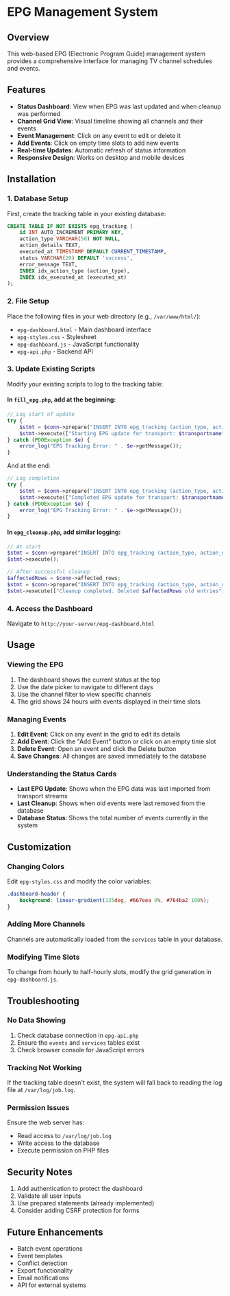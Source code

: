 # EPG Management System

## Overview
This web-based EPG (Electronic Program Guide) management system provides a comprehensive interface for managing TV channel schedules and events.

## Features
- **Status Dashboard**: View when EPG was last updated and when cleanup was performed
- **Channel Grid View**: Visual timeline showing all channels and their events
- **Event Management**: Click on any event to edit or delete it
- **Add Events**: Click on empty time slots to add new events
- **Real-time Updates**: Automatic refresh of status information
- **Responsive Design**: Works on desktop and mobile devices

## Installation

### 1. Database Setup
First, create the tracking table in your existing database:

```sql
CREATE TABLE IF NOT EXISTS epg_tracking (
    id INT AUTO_INCREMENT PRIMARY KEY,
    action_type VARCHAR(50) NOT NULL,
    action_details TEXT,
    executed_at TIMESTAMP DEFAULT CURRENT_TIMESTAMP,
    status VARCHAR(20) DEFAULT 'success',
    error_message TEXT,
    INDEX idx_action_type (action_type),
    INDEX idx_executed_at (executed_at)
);
```

### 2. File Setup
Place the following files in your web directory (e.g., `/var/www/html/`):
- `epg-dashboard.html` - Main dashboard interface
- `epg-styles.css` - Stylesheet
- `epg-dashboard.js` - JavaScript functionality
- `epg-api.php` - Backend API

### 3. Update Existing Scripts
Modify your existing scripts to log to the tracking table:

#### In `fill_epg.php`, add at the beginning:
```php
// Log start of update
try {
    $stmt = $conn->prepare("INSERT INTO epg_tracking (action_type, action_details) VALUES ('epg_update', ?)");
    $stmt->execute(["Starting EPG update for transport: $transportname"]);
} catch (PDOException $e) {
    error_log("EPG Tracking Error: " . $e->getMessage());
}
```

And at the end:
```php
// Log completion
try {
    $stmt = $conn->prepare("INSERT INTO epg_tracking (action_type, action_details) VALUES ('epg_update', ?)");
    $stmt->execute(["Completed EPG update for transport: $transportname. Added $t events, skipped $s events"]);
} catch (PDOException $e) {
    error_log("EPG Tracking Error: " . $e->getMessage());
}
```

#### In `epg_cleanup.php`, add similar logging:
```php
// At start
$stmt = $conn->prepare("INSERT INTO epg_tracking (action_type, action_details) VALUES ('cleanup', 'Starting EPG cleanup')");
$stmt->execute();

// After successful cleanup
$affectedRows = $conn->affected_rows;
$stmt = $conn->prepare("INSERT INTO epg_tracking (action_type, action_details) VALUES ('cleanup', ?)");
$stmt->execute(["Cleanup completed. Deleted $affectedRows old entries"]);
```

### 4. Access the Dashboard
Navigate to `http://your-server/epg-dashboard.html`

## Usage

### Viewing the EPG
1. The dashboard shows the current status at the top
2. Use the date picker to navigate to different days
3. Use the channel filter to view specific channels
4. The grid shows 24 hours with events displayed in their time slots

### Managing Events
1. **Edit Event**: Click on any event in the grid to edit its details
2. **Add Event**: Click the "Add Event" button or click on an empty time slot
3. **Delete Event**: Open an event and click the Delete button
4. **Save Changes**: All changes are saved immediately to the database

### Understanding the Status Cards
- **Last EPG Update**: Shows when the EPG data was last imported from transport streams
- **Last Cleanup**: Shows when old events were last removed from the database
- **Database Status**: Shows the total number of events currently in the system

## Customization

### Changing Colors
Edit `epg-styles.css` and modify the color variables:
```css
.dashboard-header {
    background: linear-gradient(135deg, #667eea 0%, #764ba2 100%);
}
```

### Adding More Channels
Channels are automatically loaded from the `services` table in your database.

### Modifying Time Slots
To change from hourly to half-hourly slots, modify the grid generation in `epg-dashboard.js`.

## Troubleshooting

### No Data Showing
1. Check database connection in `epg-api.php`
2. Ensure the `events` and `services` tables exist
3. Check browser console for JavaScript errors

### Tracking Not Working
If the tracking table doesn't exist, the system will fall back to reading the log file at `/var/log/job.log`.

### Permission Issues
Ensure the web server has:
- Read access to `/var/log/job.log`
- Write access to the database
- Execute permission on PHP files

## Security Notes
1. Add authentication to protect the dashboard
2. Validate all user inputs
3. Use prepared statements (already implemented)
4. Consider adding CSRF protection for forms

## Future Enhancements
- Batch event operations
- Event templates
- Conflict detection
- Export functionality
- Email notifications
- API for external systems
